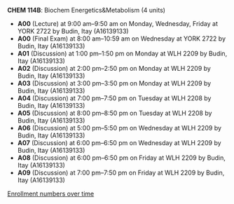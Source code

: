 **CHEM 114B**: Biochem Energetics&Metabolism (4 units)

- **A00** (Lecture) at 9:00 am–9:50 am on Monday, Wednesday, Friday at YORK 2722 by Budin, Itay (A16139133)
- **A00** (Final Exam) at 8:00 am–10:59 am on Wednesday at YORK 2722 by Budin, Itay (A16139133)
- **A01** (Discussion) at 1:00 pm–1:50 pm on Monday at WLH 2209 by Budin, Itay (A16139133)
- **A02** (Discussion) at 2:00 pm–2:50 pm on Monday at WLH 2209 by Budin, Itay (A16139133)
- **A03** (Discussion) at 3:00 pm–3:50 pm on Monday at WLH 2209 by Budin, Itay (A16139133)
- **A04** (Discussion) at 7:00 pm–7:50 pm on Tuesday at WLH 2208 by Budin, Itay (A16139133)
- **A05** (Discussion) at 8:00 pm–8:50 pm on Tuesday at WLH 2208 by Budin, Itay (A16139133)
- **A06** (Discussion) at 5:00 pm–5:50 pm on Wednesday at WLH 2209 by Budin, Itay (A16139133)
- **A07** (Discussion) at 6:00 pm–6:50 pm on Wednesday at WLH 2209 by Budin, Itay (A16139133)
- **A08** (Discussion) at 6:00 pm–6:50 pm on Friday at WLH 2209 by Budin, Itay (A16139133)
- **A09** (Discussion) at 7:00 pm–7:50 pm on Friday at WLH 2209 by Budin, Itay (A16139133)

[Enrollment numbers over time](./CHEM114B.tsv)
